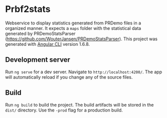 # Prbf2stats

Webservice to display statistics generated from PRDemo files in a organized manner. It expects a ```maps``` folder with the statistical data generated by PRDemoStatsParser (https://github.com/WouterJansen/PRDemoStatsParser).
This project was generated with [Angular CLI](https://github.com/angular/angular-cli) version 1.6.8.

## Development server

Run `ng serve` for a dev server. Navigate to `http://localhost:4200/`. The app will automatically reload if you change any of the source files.

## Build

Run `ng build` to build the project. The build artifacts will be stored in the `dist/` directory. Use the `-prod` flag for a production build.

